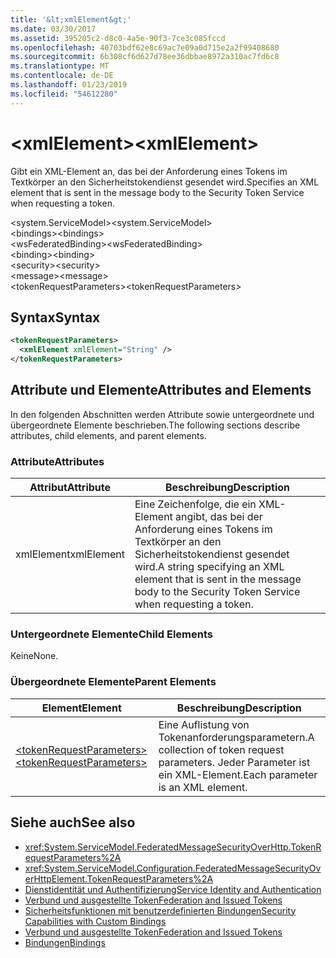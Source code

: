 ```yaml
---
title: '&lt;xmlElement&gt;'
ms.date: 03/30/2017
ms.assetid: 395205c2-d8c0-4a5e-90f3-7ce3c085fccd
ms.openlocfilehash: 40703bdf62e8c69ac7e09a0d715e2a2f99408680
ms.sourcegitcommit: 6b308cf6d627d78ee36dbbae8972a310ac7fd6c8
ms.translationtype: MT
ms.contentlocale: de-DE
ms.lasthandoff: 01/23/2019
ms.locfileid: "54612280"
---
```

# <a name="ltxmlelementgt"></a><span data-ttu-id="0c4a4-102">&lt;xmlElement&gt;</span><span class="sxs-lookup"><span data-stu-id="0c4a4-102">&lt;xmlElement&gt;</span></span>
<span data-ttu-id="0c4a4-103">Gibt ein XML-Element an, das bei der Anforderung eines Tokens im Textkörper an den Sicherheitstokendienst gesendet wird.</span><span class="sxs-lookup"><span data-stu-id="0c4a4-103">Specifies an XML element that is sent in the message body to the Security Token Service when requesting a token.</span></span>  
  
 <span data-ttu-id="0c4a4-104">\<system.ServiceModel></span><span class="sxs-lookup"><span data-stu-id="0c4a4-104">\<system.ServiceModel></span></span>  
<span data-ttu-id="0c4a4-105">\<bindings></span><span class="sxs-lookup"><span data-stu-id="0c4a4-105">\<bindings></span></span>  
<span data-ttu-id="0c4a4-106">\<wsFederatedBinding></span><span class="sxs-lookup"><span data-stu-id="0c4a4-106">\<wsFederatedBinding></span></span>  
<span data-ttu-id="0c4a4-107">\<binding></span><span class="sxs-lookup"><span data-stu-id="0c4a4-107">\<binding></span></span>  
<span data-ttu-id="0c4a4-108">\<security></span><span class="sxs-lookup"><span data-stu-id="0c4a4-108">\<security></span></span>  
<span data-ttu-id="0c4a4-109">\<message></span><span class="sxs-lookup"><span data-stu-id="0c4a4-109">\<message></span></span>  
<span data-ttu-id="0c4a4-110">\<tokenRequestParameters></span><span class="sxs-lookup"><span data-stu-id="0c4a4-110">\<tokenRequestParameters></span></span>  
  
## <a name="syntax"></a><span data-ttu-id="0c4a4-111">Syntax</span><span class="sxs-lookup"><span data-stu-id="0c4a4-111">Syntax</span></span>  
  
```xml  
<tokenRequestParameters>
  <xmlElement xmlElement="String" />
</tokenRequestParameters>
```  
  
## <a name="attributes-and-elements"></a><span data-ttu-id="0c4a4-112">Attribute und Elemente</span><span class="sxs-lookup"><span data-stu-id="0c4a4-112">Attributes and Elements</span></span>  
 <span data-ttu-id="0c4a4-113">In den folgenden Abschnitten werden Attribute sowie untergeordnete und übergeordnete Elemente beschrieben.</span><span class="sxs-lookup"><span data-stu-id="0c4a4-113">The following sections describe attributes, child elements, and parent elements.</span></span>  
  
### <a name="attributes"></a><span data-ttu-id="0c4a4-114">Attribute</span><span class="sxs-lookup"><span data-stu-id="0c4a4-114">Attributes</span></span>  
  
|<span data-ttu-id="0c4a4-115">Attribut</span><span class="sxs-lookup"><span data-stu-id="0c4a4-115">Attribute</span></span>|<span data-ttu-id="0c4a4-116">Beschreibung</span><span class="sxs-lookup"><span data-stu-id="0c4a4-116">Description</span></span>|  
|---------------|-----------------|  
|<span data-ttu-id="0c4a4-117">xmlElement</span><span class="sxs-lookup"><span data-stu-id="0c4a4-117">xmlElement</span></span>|<span data-ttu-id="0c4a4-118">Eine Zeichenfolge, die ein XML-Element angibt, das bei der Anforderung eines Tokens im Textkörper an den Sicherheitstokendienst gesendet wird.</span><span class="sxs-lookup"><span data-stu-id="0c4a4-118">A string specifying an XML element that is sent in the message body to the Security Token Service when requesting a token.</span></span>|  
  
### <a name="child-elements"></a><span data-ttu-id="0c4a4-119">Untergeordnete Elemente</span><span class="sxs-lookup"><span data-stu-id="0c4a4-119">Child Elements</span></span>  
 <span data-ttu-id="0c4a4-120">Keine</span><span class="sxs-lookup"><span data-stu-id="0c4a4-120">None.</span></span>  
  
### <a name="parent-elements"></a><span data-ttu-id="0c4a4-121">Übergeordnete Elemente</span><span class="sxs-lookup"><span data-stu-id="0c4a4-121">Parent Elements</span></span>  
  
|<span data-ttu-id="0c4a4-122">Element</span><span class="sxs-lookup"><span data-stu-id="0c4a4-122">Element</span></span>|<span data-ttu-id="0c4a4-123">Beschreibung</span><span class="sxs-lookup"><span data-stu-id="0c4a4-123">Description</span></span>|  
|-------------|-----------------|  
|[<span data-ttu-id="0c4a4-124">\<tokenRequestParameters></span><span class="sxs-lookup"><span data-stu-id="0c4a4-124">\<tokenRequestParameters></span></span>](../../../../../docs/framework/configure-apps/file-schema/wcf/tokenrequestparameters.md)|<span data-ttu-id="0c4a4-125">Eine Auflistung von Tokenanforderungsparametern.</span><span class="sxs-lookup"><span data-stu-id="0c4a4-125">A collection of token request parameters.</span></span> <span data-ttu-id="0c4a4-126">Jeder Parameter ist ein XML-Element.</span><span class="sxs-lookup"><span data-stu-id="0c4a4-126">Each parameter is an XML element.</span></span>|  
  
## <a name="see-also"></a><span data-ttu-id="0c4a4-127">Siehe auch</span><span class="sxs-lookup"><span data-stu-id="0c4a4-127">See also</span></span>
- <xref:System.ServiceModel.FederatedMessageSecurityOverHttp.TokenRequestParameters%2A>
- <xref:System.ServiceModel.Configuration.FederatedMessageSecurityOverHttpElement.TokenRequestParameters%2A>
- [<span data-ttu-id="0c4a4-128">Dienstidentität und Authentifizierung</span><span class="sxs-lookup"><span data-stu-id="0c4a4-128">Service Identity and Authentication</span></span>](../../../../../docs/framework/wcf/feature-details/service-identity-and-authentication.md)
- [<span data-ttu-id="0c4a4-129">Verbund und ausgestellte Token</span><span class="sxs-lookup"><span data-stu-id="0c4a4-129">Federation and Issued Tokens</span></span>](../../../../../docs/framework/wcf/feature-details/federation-and-issued-tokens.md)
- [<span data-ttu-id="0c4a4-130">Sicherheitsfunktionen mit benutzerdefinierten Bindungen</span><span class="sxs-lookup"><span data-stu-id="0c4a4-130">Security Capabilities with Custom Bindings</span></span>](../../../../../docs/framework/wcf/feature-details/security-capabilities-with-custom-bindings.md)
- [<span data-ttu-id="0c4a4-131">Verbund und ausgestellte Token</span><span class="sxs-lookup"><span data-stu-id="0c4a4-131">Federation and Issued Tokens</span></span>](../../../../../docs/framework/wcf/feature-details/federation-and-issued-tokens.md)
- [<span data-ttu-id="0c4a4-132">Bindungen</span><span class="sxs-lookup"><span data-stu-id="0c4a4-132">Bindings</span></span>](../../../../../docs/framework/wcf/bindings.md)
